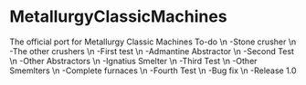# MetallurgyClassicMachines
The official port for Metallurgy Classic Machines
To-do \n
-Stone crusher \n
-The other crushers \n
-First test \n
-Admantine Abstractor \n
-Second Test \n
-Other Abstractors \n
-Ignatius Smelter \n
-Third Test \n
-Other Smemlters \n
-Complete furnaces \n
-Fourth Test \n
-Bug fix \n
-Release 1.0
